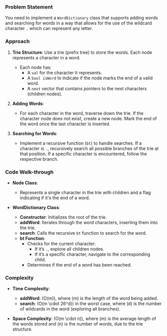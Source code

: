 ### Problem Statement
You need to implement a `WordDictionary` class that supports adding words and searching for words in a way that allows for the use of the wildcard character `.` which can represent any letter.

### Approach
1. **Trie Structure**: Use a trie (prefix tree) to store the words. Each node represents a character in a word.
   - Each node has:
     - A `val` for the character it represents.
     - A `bool isWord` to indicate if the node marks the end of a valid word.
     - A `next` vector that contains pointers to the next characters (children nodes).

2. **Adding Words**:
   - For each character in the word, traverse down the trie. If the character node does not exist, create a new node. Mark the end of the word once the last character is inserted.

3. **Searching for Words**:
   - Implement a recursive function (`bt`) to handle searches. If a character is `.`, recursively search all possible branches of the trie at that position. If a specific character is encountered, follow the respective branch.

### Code Walk-through
- **Node Class**:
  - Represents a single character in the trie with children and a flag indicating if it's the end of a word.

- **WordDictionary Class**:
  - **Constructor**: Initializes the root of the trie.
  - **addWord**: Iterates through the word characters, inserting them into the trie.
  - **search**: Calls the recursive `bt` function to search for the word.
  - **bt Function**:
    - Checks for the current character:
      - If it’s `.`, explore all children nodes.
      - If it’s a specific character, navigate to the corresponding child.
    - Determines if the end of a word has been reached.

### Complexity
- **Time Complexity**:
  - **addWord**: \(O(m)\), where \(m\) is the length of the word being added.
  - **search**: \(O(m \cdot 26^d)\) in the worst case, where \(d\) is the number of wildcards in the word (exploring all branches).

- **Space Complexity**: \(O(m \cdot n)\), where \(m\) is the average length of the words stored and \(n\) is the number of words, due to the trie structure.

